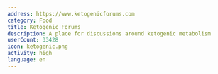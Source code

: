 ```yaml
---
address: https://www.ketogenicforums.com
category: Food
title: Ketogenic Forums
description: A place for discussions around ketogenic metabolism
userCount: 33428
icon: ketogenic.png
activity: high
language: en
---
```

